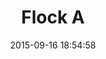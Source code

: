 ---
layout: lab-single.hbs
title: Flock A
date: 2015-09-16 18:54:58
description: Flock of birds that fly towards geolocation of seismic data in Colombia. Experimenting with hand drawn sprites and particle system (1555, 1 per victim of terrorist attacks in Colombia from 1988-2012 based on CMH).
image: https://farm6.staticflickr.com/5806/21471223771_f9d4ee3a45_b.jpg
thumb: https://farm6.staticflickr.com/5806/21471223771_f9d4ee3a45.jpg
gFont: "Inconsolata:400,700"
tags:
  - dataset-cmh
  - dataset-ingeominas
categories:
  -
scripts:
  - Functions
---